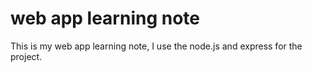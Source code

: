 # web app learning note
This is my web app learning note, I use the node.js and express for the project.

